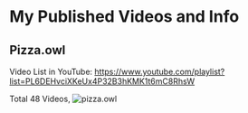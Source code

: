 # My Published Videos and Info

## Pizza.owl

Video List in YouTube: https://www.youtube.com/playlist?list=PL6DEHvciXKeUx4P32B3hKMK1t6mC8RhsW

Total 48 Videos, ![pizza.owl](https://geps.dev/progress/100)